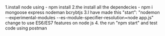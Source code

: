1.install node using - npm install
2.the install all the dependecies - npm i mongoose express nodeman bcrybtjs
3.I have made this "start": "nodemon --experimental-modules --es-module-specifier-resolution=node app.js" change to use ES6/ES7 features on node js 
4. the run "npm start" and test code using postman 
